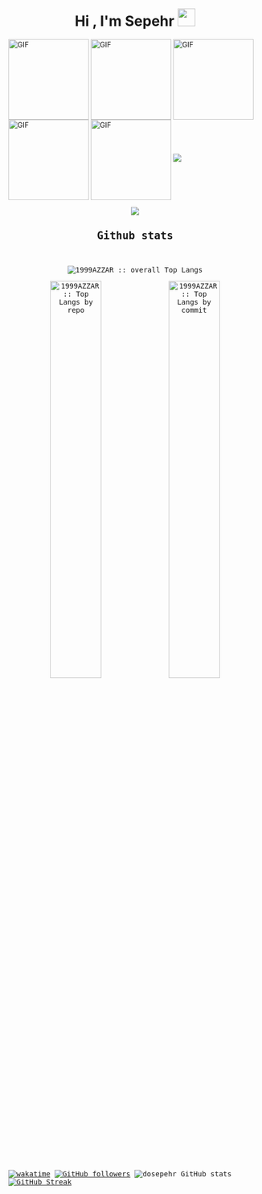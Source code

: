 <h1 align="center"><b>Hi , I'm Sepehr </b><img src="https://media.giphy.com/media/hvRJCLFzcasrR4ia7z/giphy.gif" width="35"></h1>
<img align="center" alt="GIF" height="160px" src="https://media.giphy.com/media/du3J3cXyzhj75IOgvA/giphy.gif" />
<img align="center" alt="GIF" height="160px" src="https://media.giphy.com/media/ln7z2eWriiQAllfVcn/giphy.gif" />
<img align="center" alt="GIF" height="160px" src="https://media.giphy.com/media/kdFc8fubgS31b8DsVu/giphy.gif" />
<img align="center" alt="GIF" height="160px" src="https://media.giphy.com/media/eNAsjO55tPbgaor7ma/giphy.gif" />
<img align="center" alt="GIF" height="160px" src="https://media.giphy.com/media/kH1DBkPNyZPOk0BxrM/giphy.gif" />
<img src="https://user-images.githubusercontent.com/73097560/115834477-dbab4500-a447-11eb-908a-139a6edaec5c.gif">
<p align="center">
  <a href="https://github.com/DenverCoder1/readme-typing-svg"><img src="https://readme-typing-svg.demolab.com?font=Time+New+Roman&weight=500&pause=1000&color=cyan&size=32&center=true&vCenter=true&width=435&lines=Front+end+developer;React.js;Next.js;Back+end+developer;Node.js;Javascript+%26+Typescript;MERN+stack+developer"></a>
</p>



  <div>
  <samp>
    <h2 align="center"> Github stats </h2>
      <br/>
            <p align="center">
          <img src="https://github-readme-stats.vercel.app/api/top-langs/?username=dosepehr&langs_count=6&theme=gruvbox&layout=compact&hide_border=true"
          alt="1999AZZAR :: overall Top Langs " />
      </p>
        <p align="center">
          <img width="45%" src="https://github-profile-summary-cards.vercel.app/api/cards/repos-per-language?username=dosepehr&theme=gruvbox&layout=compact&hide_border=true"
          alt="1999AZZAR :: Top Langs by repo" />
          <img width="45%" src="https://github-profile-summary-cards.vercel.app/api/cards/most-commit-language?username=dosepehr&theme=gruvbox&layout=compact&hide_border=true"
          alt="1999AZZAR :: Top Langs by commit" />
        </p>





[![wakatime](https://wakatime.com/badge/user/8cc8aa38-4041-409b-9d27-a85e5b897ad4.svg?style=social)](https://wakatime.com/@8cc8aa38-4041-409b-9d27-a85e5b897ad4)
[![GitHub followers](https://img.shields.io/github/followers/dosepehr.svg?style=social&label=Followers)](https://github.com/Ahmad-shaikh575?tab=followers)
![dosepehr GitHub stats](https://github-readme-stats.vercel.app/api?username=dosepehr&show_icons=true&theme=radical) 
[![GitHub Streak](https://github-readme-streak-stats.herokuapp.com/?user=dosepehr&theme=radical)](https://git.io/streak-stats) 



